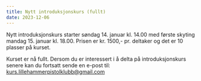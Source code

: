 ```yaml
---
title: Nytt introduksjonskurs (fullt)
date: 2023-12-06
---
```

Nytt introduksjonskurs starter søndag 14. januar kl. 14.00 med første skyting mandag 15. januar kl.
18.00. Prisen er kr. 1500,- pr. deltaker og det er 10 plasser på kurset.

Kurset er nå fullt. Dersom du er interessert i å delta på introduksjonskurs senere kan du fortsatt
sende en e-post til:
[kurs.lillehammerpistolklubb@gmail.com](mailto:kurs.lillehammerpistolklubb@gmail.com)
